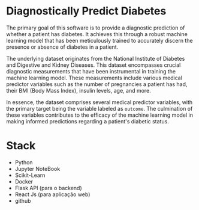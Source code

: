 # Diagnostically Predict Diabetes

The primary goal of this software is to provide a diagnostic prediction of whether a patient has diabetes. It achieves this through a robust machine learning model that has been meticulously trained to accurately discern the presence or absence of diabetes in a patient.

The underlying dataset originates from the National Institute of Diabetes and Digestive and Kidney Diseases. This dataset encompasses crucial diagnostic measurements that have been instrumental in training the machine learning model. These measurements include various medical predictor variables such as the number of pregnancies a patient has had, their BMI (Body Mass Index), insulin levels, age, and more.

In essence, the dataset comprises several medical predictor variables, with the primary target being the variable labeled as ```outcome```. The culmination of these variables contributes to the efficacy of the machine learning model in making informed predictions regarding a patient's diabetic status.


# Stack

- Python
- Jupyter NoteBook
- Scikit-Learn
- Docker
- Flask API (para o  backend)
- React Js (para aplicação web)
- github

